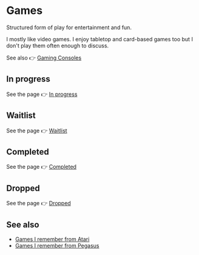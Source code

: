 # Games

Structured form of play for entertainment and fun.

I mostly like video games. I enjoy tabletop and card-based games too but I don't play them often enough to discuss.

See also 👉 [Gaming Consoles](../gaming-consoles/)

## In progress

See the page 👉 [In progress](./in-progress/)

## Waitlist

See the page 👉 [Waitlist](./waitlist/)

## Completed

See the page 👉 [Completed](./completed/)

## Dropped

See the page 👉 [Dropped](./dropped/)

## See also

- [Games I remember from Atari](../computers/atari-65xe/#games-i-remember-from-atari)
- [Games I remember from Pegasus](../gaming-consoles/pegasus-mt-777dx/#games-i-remember-from-pegasus)
